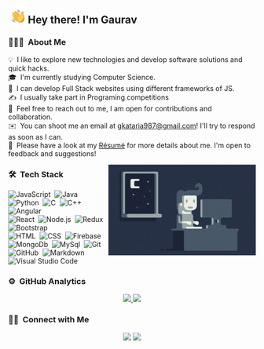 

<img alt="Night Coding" src="./assets/Hand%20Wave.gif" width='40' align="left"/><h2>Hey there! I'm Gaurav</h2>

<!-- ## 👋 &nbsp;Hey there! I'm Gaurav -->

### 👨🏻‍💻 &nbsp;About Me

💡 &nbsp;I like to explore new technologies and develop software solutions and quick hacks.\
🎓 &nbsp;I'm currently studying Computer Science.\
🌱 &nbsp;I can develop Full Stack websites using different frameworks of JS.\
✍️ &nbsp;I usually take part in Programing competitions\
💬 &nbsp;Feel free to reach out to me, I am open for contributions and collaboration.\
✉️ &nbsp;You can shoot me an email at gkataria987@gmail.com! I'll try to respond as soon as I can.\
📄 &nbsp;Please have a look at my [Résumé](https://drive.google.com/file/d/1NXs_l0ZDD7BB278wz4eHot54wY7a9GO6/view?usp=sharing) for more details about me. I'm open to feedback and suggestions!

<img alt="Night Coding" src="https://raw.githubusercontent.com/AVS1508/AVS1508/master/assets/Night-Coding.gif" align="right"/>

### 🛠 &nbsp;Tech Stack
![JavaScript](https://img.shields.io/badge/-JavaScript-05122A?style=flat&logo=javascript)&nbsp;
![Java](https://img.shields.io/badge/-Java-05122A?style=flat&logo=Java&logoColor=FFA518)&nbsp;
![Python](https://img.shields.io/badge/-Python-05122A?style=flat&logo=python)&nbsp;
![C](https://img.shields.io/badge/-C-05122A?style=flat&logo=C&logoColor=A8B9CC)&nbsp;
![C++](https://img.shields.io/badge/-C++-05122A?style=flat&logo=C%2B%2B&logoColor=00599C)&nbsp;
![Angular](https://img.shields.io/badge/-R-05122A?style=flat&logo=R&logoColor=276DC3)\
![React](https://img.shields.io/badge/-React-05122A?style=flat&logo=react)&nbsp;
![Node.js](https://img.shields.io/badge/-Node.js-05122A?style=flat&logo=node.js)&nbsp;
![Redux](https://img.shields.io/badge/-Flask-05122A?style=flat&logo=flask)&nbsp;
![Bootstrap](https://img.shields.io/badge/-Bootstrap-05122A?style=flat&logo=bootstrap&logoColor=563D7C)\
![HTML](https://img.shields.io/badge/-HTML-05122A?style=flat&logo=HTML5)&nbsp;
![CSS](https://img.shields.io/badge/-CSS-05122A?style=flat&logo=CSS3&logoColor=1572B6)&nbsp;
![Firebase](https://img.shields.io/badge/-Eclipse-05122A?style=flat&logo=eclipse-ide&logoColor=2C2255)\
![MongoDb](https://img.shields.io/badge/-Illustrator-05122A?style=flat&logo=adobe-illustrator)&nbsp;
![MySql](https://img.shields.io/badge/-Photoshop-05122A?style=flat&logo=adobe-photoshop)&nbsp;
![Git](https://img.shields.io/badge/-Git-05122A?style=flat&logo=git)&nbsp;
![GitHub](https://img.shields.io/badge/-GitHub-05122A?style=flat&logo=github)&nbsp;
![Markdown](https://img.shields.io/badge/-Markdown-05122A?style=flat&logo=markdown)\
![Visual Studio Code](https://img.shields.io/badge/-Visual%20Studio%20Code-05122A?style=flat&logo=visual-studio-code&logoColor=007ACC)&nbsp;

### ⚙️ &nbsp;GitHub Analytics

<p align="center">
<a href="https://github.com/Gaurav453">
  <img height="180em" src="https://github-readme-stats-eight-theta.vercel.app/api?username=Gaurav453&show_icons=true&theme=algolia&include_all_commits=true&count_private=true"/>
  <img height="180em" src="https://github-readme-stats-eight-theta.vercel.app/api/top-langs/?username=Gaurav453&layout=compact&langs_count=8&theme=algolia"/>
</a>
</p>

### 🤝🏻 &nbsp;Connect with Me

<p align="center">
<a href="https://www.linkedin.com/in/gaurav-kataria987/"><img src="https://img.shields.io/badge/-Gaurav%20Kataria-0077B5?style=flat&logo=Linkedin&logoColor=white"/></a>
<a href="mailto:gkataria987@gmail.com"><img src="https://img.shields.io/badge/-gkataria987@gmail.com-D14836?style=flat&logo=Gmail&logoColor=white"/></a>
